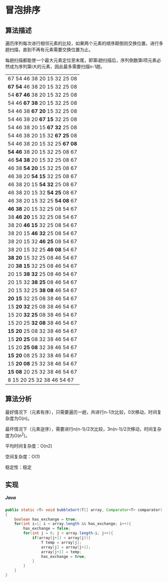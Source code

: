 # 冒泡排序

## 算法描述

遍历序列每次进行相邻元素的比较，如果两个元素的顺序颠倒则交换位置，进行多趟扫描，直到不再有元素需要交换位置为止。

每趟扫描都能使一个最大元素定位至末尾，即第i趟扫描后，序列倒数第i项元素必然成为序列第i大的元素，因此最多需要扫描n-1趟。

<table> 
    <tr><td>67 54 46 38 20 15 32 25 08</td></tr>
    <tr><td><strong>67 54</strong> 46 38 20 15 32 25 08</td></tr>
    <tr><td>54 <strong>67 46</strong> 38 20 15 32 25 08</td></tr>
    <tr><td>54 46 <strong>67 38</strong> 20 15 32 25 08</td></tr>
    <tr><td>54 46 38 <strong>67 20</strong> 15 32 25 08</td></tr>
    <tr><td>54 46 38 20 <strong>67 15</strong> 32 25 08</td></tr>
    <tr><td>54 46 38 20 15 <strong>67 32</strong> 25 08</td></tr>
    <tr><td>54 46 38 20 15 32 <strong>67 25</strong> 08</td></tr>
    <tr><td>54 46 38 20 15 32 25 <strong>67 08</strong></td></tr>
    <tr><td><strong>54 46</strong> 38 20 15 32 25 08 67</td></tr>
    <tr><td>46 <strong>54 38</strong> 20 15 32 25 08 67</td></tr>
    <tr><td>46 38 <strong>54 20</strong> 15 32 25 08 67</td></tr>
    <tr><td>46 38 20 <strong>54 15</strong> 32 25 08 67</td></tr>
    <tr><td>46 38 20 15 <strong>54 32</strong> 25 08 67</td></tr>
    <tr><td>46 38 20 15 32 <strong>54 25</strong> 08 67</td></tr>
    <tr><td>46 38 20 15 32 25 <strong>54 08</strong> 67</td></tr>
    <tr><td><strong>46 38</strong> 20 15 32 25 08 54 67</td></tr>
    <tr><td>38 <strong>46 20</strong> 15 32 25 08 54 67</td></tr>
    <tr><td>38 20 <strong>46 15</strong> 32 25 08 54 67</td></tr>
    <tr><td>38 20 15 <strong>46 32</strong> 25 08 54 67</td></tr>
    <tr><td>38 20 15 32 <strong>46 25</strong> 08 54 67</td></tr>
    <tr><td>38 20 15 32 25 <strong>46 08</strong> 54 67</td></tr>
    <tr><td><strong>38 20</strong> 15 32 25 08 46 54 67</td></tr>
    <tr><td>20 <strong>38 15</strong> 32 25 08 46 54 67</td></tr>
    <tr><td>20 15 <strong>38 32</strong> 25 08 46 54 67</td></tr>
    <tr><td>20 15 32 <strong>38 25</strong> 08 46 54 67</td></tr>
    <tr><td>20 15 32 25 <strong>38 08</strong> 46 54 67</td></tr>
    <tr><td><strong>20 15</strong> 32 25 08 38 46 54 67</td></tr>
    <tr><td>15 <strong>20 32</strong> 25 08 38 46 54 67</td></tr>
    <tr><td>15 20 <strong>32 25</strong> 08 38 46 54 67</td></tr>
    <tr><td>15 20 25 <strong>32 08</strong> 38 46 54 67</td></tr>
    <tr><td><strong>15 20</strong> 25 08 32 38 46 54 67</td></tr>
    <tr><td>15 <strong>20 25</strong> 08 32 38 46 54 67</td></tr>
    <tr><td>15 20 <strong>25 08</strong> 32 38 46 54 67</td></tr>
    <tr><td><strong>15 20</strong> 08 25 32 38 46 54 67</td></tr>
    <tr><td>15 <strong>20 08</strong> 25 32 38 46 54 67</td></tr>
    <tr><td><strong>15 08</strong> 20 25 32 38 46 54 67</td></tr>
    <tr><td>8 15 20 25 32 38 46 54 67</td></tr>
</table>

## 算法分析

最好情况下（元素有序），只需要遍历一趟，共进行n-1次比较，0次移动，时间复杂度为O(n)。

最坏情况下（元素逆序），需要进行n(n-1)/2次比较，3n(n-1)/2次移动，时间复杂度为O(n<sup>2</sup>)。

平均时间复杂度：O(n2)

空间复杂度：O(1)

稳定性：稳定

## 实现

##### Java
``` Java
public static <T> void bubbleSort(T[] array, Comparator<T> comparator)
{
	boolean has_exchange = true;
	for(int i=1; i < array.length && has_exchange; i++){
		has_exchange = false;
		for(int j = 0; j < array.length-i; j++){
			if(array[j+1] < array[j]){
				T temp = array[j];
				array[j] = array[j+1];
				array[j+1] = temp;
				has_exchange = true;
			}
		}
	}
}
```